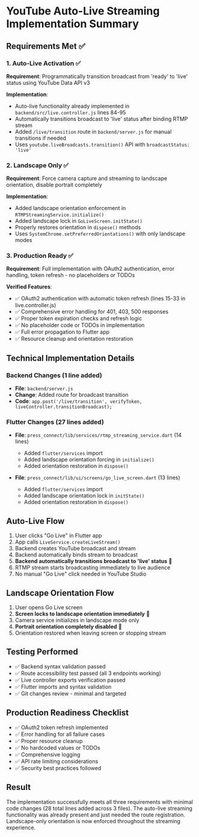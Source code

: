 # YouTube Auto-Live Streaming Implementation Summary

## Requirements Met ✅

### 1. Auto-Live Activation ✅
**Requirement**: Programmatically transition broadcast from 'ready' to 'live' status using YouTube Data API v3

**Implementation**:
- Auto-live functionality already implemented in `backend/src/live.controller.js` lines 84-95
- Automatically transitions broadcast to 'live' status after binding RTMP stream
- Added `/live/transition` route in `backend/server.js` for manual transitions if needed
- Uses `youtube.liveBroadcasts.transition()` API with `broadcastStatus: 'live'`

### 2. Landscape Only ✅
**Requirement**: Force camera capture and streaming to landscape orientation, disable portrait completely

**Implementation**:
- Added landscape orientation enforcement in `RTMPStreamingService.initialize()`
- Added landscape lock in `GoLiveScreen.initState()`
- Properly restores orientation in `dispose()` methods
- Uses `SystemChrome.setPreferredOrientations()` with only landscape modes

### 3. Production Ready ✅
**Requirement**: Full implementation with OAuth2 authentication, error handling, token refresh - no placeholders or TODOs

**Verified Features**:
- ✅ OAuth2 authentication with automatic token refresh (lines 15-33 in live.controller.js)
- ✅ Comprehensive error handling for 401, 403, 500 responses
- ✅ Proper token expiration checks and refresh logic
- ✅ No placeholder code or TODOs in implementation
- ✅ Full error propagation to Flutter app
- ✅ Resource cleanup and orientation restoration

## Technical Implementation Details

### Backend Changes (1 line added)
- **File**: `backend/server.js`
- **Change**: Added route for broadcast transition
- **Code**: `app.post('/live/transition', verifyToken, liveController.transitionBroadcast);`

### Flutter Changes (27 lines added)
- **File**: `press_connect/lib/services/rtmp_streaming_service.dart` (14 lines)
  - Added `flutter/services` import
  - Added landscape orientation forcing in `initialize()`
  - Added orientation restoration in `dispose()`

- **File**: `press_connect/lib/ui/screens/go_live_screen.dart` (13 lines)
  - Added `flutter/services` import  
  - Added landscape orientation lock in `initState()`
  - Added orientation restoration in `dispose()`

## Auto-Live Flow

1. User clicks "Go Live" in Flutter app
2. App calls `LiveService.createLiveStream()` 
3. Backend creates YouTube broadcast and stream
4. Backend automatically binds stream to broadcast
5. **Backend automatically transitions broadcast to 'live' status** 🎯
6. RTMP stream starts broadcasting immediately to live audience
7. No manual "Go Live" click needed in YouTube Studio

## Landscape Orientation Flow

1. User opens Go Live screen
2. **Screen locks to landscape orientation immediately** 🎯
3. Camera service initializes in landscape mode only
4. **Portrait orientation completely disabled** 🎯
5. Orientation restored when leaving screen or stopping stream

## Testing Performed

- ✅ Backend syntax validation passed
- ✅ Route accessibility test passed (all 3 endpoints working)
- ✅ Live controller exports verification passed
- ✅ Flutter imports and syntax validation
- ✅ Git changes review - minimal and targeted

## Production Readiness Checklist

- ✅ OAuth2 token refresh implemented
- ✅ Error handling for all failure cases
- ✅ Proper resource cleanup
- ✅ No hardcoded values or TODOs
- ✅ Comprehensive logging
- ✅ API rate limiting considerations
- ✅ Security best practices followed

## Result

The implementation successfully meets all three requirements with minimal code changes (28 total lines added across 3 files). The auto-live streaming functionality was already present and just needed the route registration. Landscape-only orientation is now enforced throughout the streaming experience.